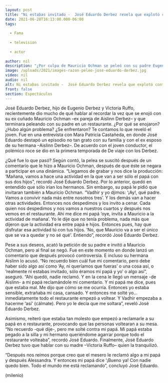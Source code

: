 ```yaml
---
layout: post
title: "Ni estabas invitado -  José Eduardo Derbez revela que explotó contra Eugenio Derbez por Mauricio Ochman"
date: 2021-06-28T16:13:00.000-06:00
tags:
  
  - Fama
  
  - television
  
  - actor
  
author: nil
description: "¿Por culpa de Mauricio Ochman se peleó con su padre Eugenio Derbez? Te contamos lo que sabemos sobre la pelea que se dio en un viaje en familia. "
image: /uploads/2021/images-razon-peleo-jose-eduardo-derbez.jpg
video: nil
audio: nil
alt: Ni estabas invitado -  José Eduardo Derbez revela que explotó contra Eugenio Derbez por Mauricio Ochman
front: false
section: Espectáculos
---
```


José Eduardo Derbez, hijo de Eugenio Derbez y Victoria Ruffo, recientemente dio mucho de qué hablar al recordar la vez que se enojó con su ex cuñado Mauricio Ochman –ex pareja de Aislinn Derbez– y que terminara peleando con su padre en un restaurante. ¿Por qué se enojaron? ¿Hubo algún problema? ¿Se enfrentaron? Te contamos lo que reveló el joven.  Fue en una entrevista con Mara Patricia Castañeda, en donde José Eduardo destapó un episodio no tan grato con su familia y con el ex esposo de su hermana –Aislinn Derbez–. De acuerdo con el joven conductor, el polémico roce se dio en la primera temporada de De viaje con los Derbez.

¿Qué fue lo que pasó? Según contó, la pelea se suscitó después de un comentario que le hizo a Mauricio Ochman, después de que éste se negara a participar en una dinámica. 
“Llegamos de grabar y nos dice la producción: ‘Mañana, vamos a hace una actividad en la que van a ser sólo el papá con sus dos hijos”, recordó José Eduardo Derbez.
Por lo anterior, quedó en entendido que sólo irían los hermanos. Sin embargo, su papá le pidió que invitaran también a Mauricio Ochman. 
“Vadhir y yo djimos: ‘¡Ay!, qué padre. Vamos a convivir nada más entre nosotros tres’. Y los demás van a hacer otras actividades. Entonces nos despedimos y los invito a cenar. Cada quien nos despedimos y nos vamos a nuestros cuartos y después nos vemos en el restaurante. Ahí me dice mi papá ‘oye, invita a Mauricio a la actividad de mañana’. Yo le dije que no tenía problema, nada más que dijeron que la actividad era entre papá e hijos. Entonces pues, hay que disfrutar esa actividad tú con tus hijos. ‘No, que Mauricio va a ser el único que se va a quedar y no sé qué'. Entiendo”, recordó José Eduardo Derbez. 

Pese a sus deseos, acató la petición de su padre e invitó a Mauricio Ochman, pero al final se negó. Fue en este momento en donde lanzó un comentario que después provocó controversia. E incluso su hermana Aislinn lo acusó. 
“No recuerdo bien cuál fue mi comentario, pero debe haber sido algo así como ‘Ay, ni queríamos que fueras’ o una cosa así, o ‘realmente ni estabas invitado, sólo éramos mi papá y yo’ o algo así”, aseguró. 
“Ahí quedó, nadie reclamó. Y en la cena le llegó un mensaje -de Aislinn- a mi papá reclamándole mi comentario. Y mi papá me dice, pues que estaba mal. Me dijo que cómo se me ocurría. Entonces yo estaba sensible, extrañaba mi casa, cansado. Y entonces me solté yo... inmediatamente todo el restaurante empezó a voltear. Y Vadhir empezaba a hacerme ‘así' (cálmate). Pero yo le decía que me soltara”, reveló José Eduardo Derbez. 

Asimismo, reiteró que estaba tan molesto que empezó a reclamarle a su papá en e restaurante, provocando que las personas voltearan a su mesa. “No recuerdo -qué  dije-, pero me solté contra mi papá. Mi papá estaba pegado a la silla y mi hermano queriéndome agarrar porque todo el restaurante volteaba”, recordó José Eduardo. Finalmente, José Eduardo Derbez tuvo que hablar con su madre –Victoria Ruffo– quien la tranquilizó. 

“Después nos reímos porque creo que el mesero le reclamó algo a mi papá y después Alessandra. Y entonces mi papá dice ‘¡Bueno ya! Con nadie quedo bien. Todo el mundo me está reclamando”, concluyó José Eduardo. 

(milenio)
